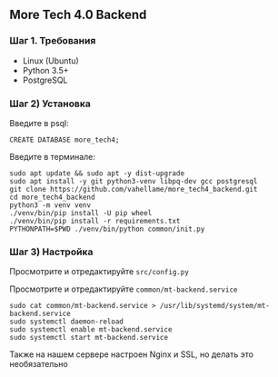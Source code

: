 ## More Tech 4.0 Backend

### Шаг 1. Требования

- Linux (Ubuntu)
- Python 3.5+
- PostgreSQL

### Шаг 2) Установка
Введите в psql:

```
CREATE DATABASE more_tech4;
```

Введите в терминале:

```
sudo apt update && sudo apt -y dist-upgrade
sudo apt install -y git python3-venv libpq-dev gcc postgresql
git clone https://github.com/vahellame/more_tech4_backend.git
cd more_tech4_backend
python3 -m venv venv
./venv/bin/pip install -U pip wheel
./venv/bin/pip install -r requirements.txt
PYTHONPATH=$PWD ./venv/bin/python common/init.py
```


### Шаг 3) Настройка

Просмотрите и отредактируйте `src/config.py`

Просмотрите и отредактируйте `common/mt-backend.service`

```
sudo cat common/mt-backend.service > /usr/lib/systemd/system/mt-backend.service
sudo systemctl daemon-reload
sudo systemctl enable mt-backend.service
sudo systemctl start mt-backend.service
```

Также на нашем сервере настроен Nginx и SSL, но делать это необязательно
